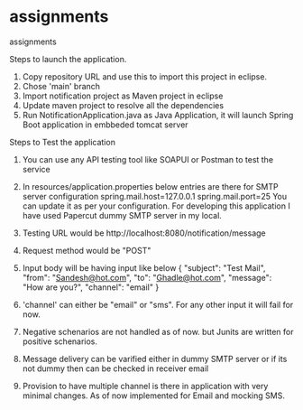 # assignments
assignments

Steps to launch the application.

1. Copy repository URL and use this to import this project in eclipse.
2. Chose 'main' branch
3. Import notification project as Maven project in eclipse
4. Update maven project to resolve all the dependencies
5. Run NotificationApplication.java as Java Application, it will launch Spring Boot application in embbeded tomcat server


Steps to Test the application

1. You can use any API testing tool like SOAPUI or Postman to test the service
2. In resources/application.properties below entries are there for SMTP server configuration
  spring.mail.host=127.0.0.1
  spring.mail.port=25
  You can update it as per your configuration. For developing this application I have used Papercut dummy SMTP server in my local.
  
4. Testing URL would be http://localhost:8080/notification/message
5. Request method would be "POST"
6. Input body will be having input like below
  {
    "subject": "Test Mail", 
    "from": "Sandesh@hot.com", 
    "to": "Ghadle@hot.com", 
    "message": "How are you?", 
    "channel": "email"
  }
6. 'channel' can either be "email" or "sms". For any other input it will fail for now.
6. Negative schenarios are not handled as of now. but Junits are written for positive schenarios.
7. Message delivery can be varified either in dummy SMTP server or if its not dummy then can be checked in receiver email
8. Provision to have multiple channel is there in application with very minimal changes. As of now implemented for Email and mocking SMS.
